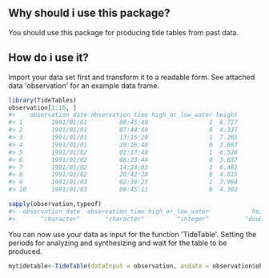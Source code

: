 <!-- README.md is generated from README.Rmd. Please edit that file -->
Why should i use this package?
------------------------------

You should use this package for producing tide tables from past data.

How do i use it?
----------------

Import your data set first and transform it to a readable form. See attached data 'observation' for an example data frame.

``` r
library(TideTables)
observation[1:10, ]
#>    observation_date observation_time high_or_low_water height
#> 1        1991/01/01         00:45:40                 1  6.727
#> 2        1991/01/01         07:44:40                 0  4.337
#> 3        1991/01/01         13:15:29                 1  7.265
#> 4        1991/01/01         20:16:40                 0  3.667
#> 5        1991/01/02         01:17:48                 1  6.528
#> 6        1991/01/02         08:23:44                 0  3.037
#> 7        1991/01/02         14:24:03                 1  6.481
#> 8        1991/01/02         20:42:28                 0  4.015
#> 9        1991/01/03         02:38:25                 1  7.964
#> 10       1991/01/03         09:45:11                 0  4.302

sapply(observation,typeof)
#>  observation_date  observation_time high_or_low_water            height 
#>       "character"       "character"         "integer"          "double"
```

You can now use your data as input for the function 'TideTable'. Setting the periods for analyzing and synthesizing and wait for the table to be produced.

``` r
mytidetable<-TideTable(dataInput = observation, asdate = observation$observation_date[1], astime ="00:00:00", aedate= "1991/05/01", aetime = "00:00:00", ssdate = "2010/01/01", sstime = "00:00:00", sedate = "2011/01/01", setime = "00:00:00")
```
